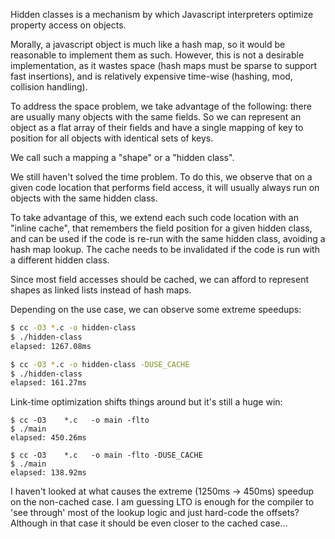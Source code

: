 
Hidden classes is a mechanism by which Javascript interpreters optimize property
access on objects.

Morally, a javascript object is much like a hash map, so it would be reasonable
to implement them as such. However, this is not a desirable implementation, as
it wastes space (hash maps must be sparse to support fast insertions), and
is relatively expensive time-wise (hashing, mod, collision handling).

To address the space problem, we take advantage of the following: there are
usually many objects with the same fields. So we can represent an object as a
flat array of their fields and have a single mapping of key to position for all
objects with identical sets of keys.

We call such a mapping a "shape" or a "hidden class".

We still haven't solved the time problem. To do this, we observe that on a given
code location that performs field access, it will usually always run on objects
with the same hidden class.

To take advantage of this, we extend each such code location with an "inline
cache", that remembers the field position for a given hidden class, and can be
used if the code is re-run with the same hidden class, avoiding a hash map
lookup. The cache needs to be invalidated if the code is run with a different
hidden class.

Since most field accesses should be cached, we can afford to represent shapes as
linked lists instead of hash maps.

Depending on the use case, we can observe some extreme speedups:

```sh
$ cc -O3 *.c -o hidden-class
$ ./hidden-class
elapsed: 1267.08ms

$ cc -O3 *.c -o hidden-class -DUSE_CACHE
$ ./hidden-class
elapsed: 161.27ms
```

Link-time optimization shifts things around but it's still a huge win:

```
$ cc -O3    *.c   -o main -flto
$ ./main
elapsed: 450.26ms

$ cc -O3    *.c   -o main -flto -DUSE_CACHE
$ ./main
elapsed: 138.92ms
```

I haven't looked at what causes the extreme (1250ms -> 450ms) speedup on the
non-cached case. I am guessing LTO is enough for the compiler to 'see through'
most of the lookup logic and just hard-code the offsets? Although in that case
it should be even closer to the cached case...
